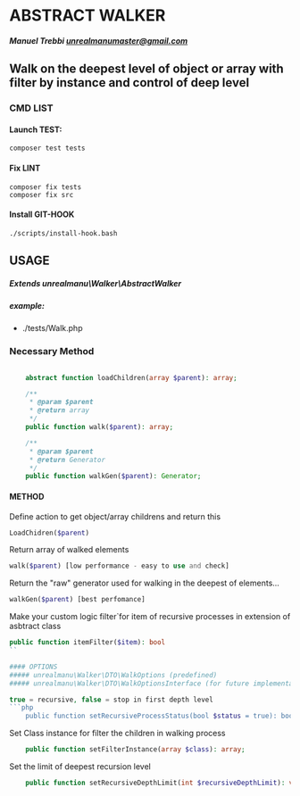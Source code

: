 # ABSTRACT WALKER
##### Manuel Trebbi <unrealmanumaster@gmail.com>

## Walk on the deepest level of object or array with filter by instance and control of deep level

### CMD LIST
#### Launch TEST:
```
composer test tests
```
#### Fix LINT
```
composer fix tests
composer fix src
```
#### Install GIT-HOOK
```
./scripts/install-hook.bash
```

## USAGE
##### Extends unrealmanu\Walker\AbstractWalker
##### example: 

- ./tests/Walk.php

### Necessary Method
```php

    abstract function loadChildren(array $parent): array;

    /**
     * @param $parent
     * @return array
     */
    public function walk($parent): array;

    /**
     * @param $parent
     * @return Generator
     */
    public function walkGen($parent): Generator;
```
#### METHOD

Define action to get object/array childrens and return this
```php
LoadChidren($parent)
```


Return array of walked elements
```php
walk($parent) [low performance - easy to use and check]
```

Return the "raw" generator used for walking in the deepest of elements... 
```php
walkGen($parent) [best perfomance]
```

Make your custom logic filter`for item of recursive processes in extension of asbtract class
```php
public function itemFilter($item): bool
``

#### OPTIONS
##### unrealmanu\Walker\DTO\WalkOptions (predefined)
##### unrealmanu\Walker\DTO\WalkOptionsInterface (for future implementation)

true = recursive, false = stop in first depth level
```php
    public function setRecursiveProcessStatus(bool $status = true): bool;
```
Set Class instance for filter the children in walking process
```php
    public function setFilterInstance(array $class): array;
```
Set the limit of deepest recursion level
```php
    public function setRecursiveDepthLimit(int $recursiveDepthLimit): void;
```




